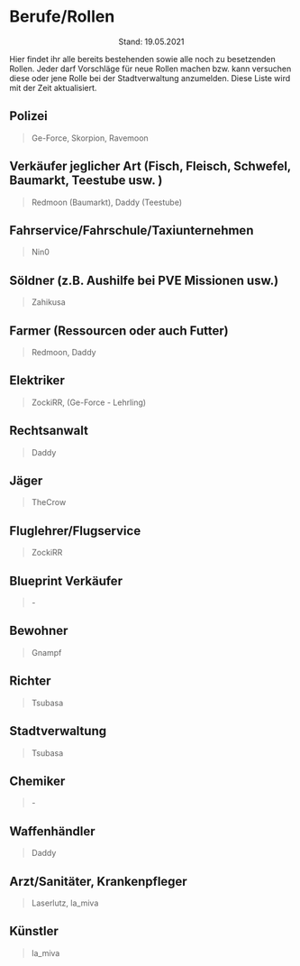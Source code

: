 # Berufe/Rollen
<center>Stand: 19.05.2021</center>

Hier findet ihr alle bereits bestehenden sowie alle noch zu besetzenden Rollen.
Jeder darf Vorschläge für neue Rollen machen bzw. kann versuchen diese oder jene Rolle bei der Stadtverwaltung anzumelden. Diese Liste wird mit der Zeit aktualisiert.

## Polizei
> Ge-Force, Skorpion, Ravemoon
## Verkäufer jeglicher Art (Fisch, Fleisch, Schwefel, Baumarkt, Teestube usw. )
> Redmoon (Baumarkt), Daddy (Teestube)
## Fahrservice/Fahrschule/Taxiunternehmen
> Nin0
## Söldner (z.B. Aushilfe bei PVE Missionen usw.) 
> Zahikusa
## Farmer (Ressourcen oder auch Futter)
> Redmoon, Daddy
## Elektriker
> ZockiRR, (Ge-Force - Lehrling)
## Rechtsanwalt
> Daddy
## Jäger
> TheCrow
## Fluglehrer/Flugservice
> ZockiRR
## Blueprint Verkäufer
> \-
## Bewohner
> Gnampf
## Richter
> Tsubasa
## Stadtverwaltung
> Tsubasa
## Chemiker
> \-
## Waffenhändler
> Daddy
## Arzt/Sanitäter, Krankenpfleger
> Laserlutz, la_miva
## Künstler
> la_miva
